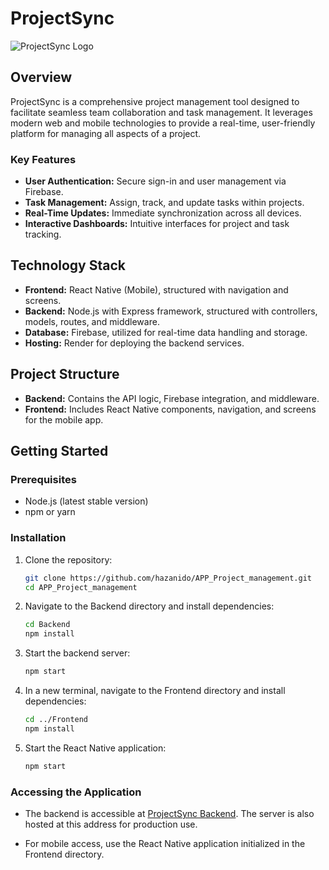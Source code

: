 
# ProjectSync
![ProjectSync Logo](https://github.com/user-attachments/assets/0c9b5406-7f4a-4681-826a-8543c3803604)
## Overview
ProjectSync is a comprehensive project management tool designed to facilitate seamless team collaboration and task management. It leverages modern web and mobile technologies to provide a real-time, user-friendly platform for managing all aspects of a project.

### Key Features
- **User Authentication:** Secure sign-in and user management via Firebase.
- **Task Management:** Assign, track, and update tasks within projects.
- **Real-Time Updates:** Immediate synchronization across all devices.
- **Interactive Dashboards:** Intuitive interfaces for project and task tracking.

## Technology Stack
- **Frontend:** React Native (Mobile), structured with navigation and screens.
- **Backend:** Node.js with Express framework, structured with controllers, models, routes, and middleware.
- **Database:** Firebase, utilized for real-time data handling and storage.
- **Hosting:** Render for deploying the backend services.

## Project Structure
- **Backend:** Contains the API logic, Firebase integration, and middleware.
- **Frontend:** Includes React Native components, navigation, and screens for the mobile app.

## Getting Started

### Prerequisites
- Node.js (latest stable version)
- npm or yarn

### Installation
1. Clone the repository:
   ```bash
   git clone https://github.com/hazanido/APP_Project_management.git
   cd APP_Project_management
   ```

2. Navigate to the Backend directory and install dependencies:
   ```bash
   cd Backend
   npm install
   ```

3. Start the backend server:
   ```bash
   npm start
   ```

4. In a new terminal, navigate to the Frontend directory and install dependencies:
   ```bash
   cd ../Frontend
   npm install
   ```

5. Start the React Native application:
   ```bash
   npm start
   ```

### Accessing the Application
- The backend is accessible at [ProjectSync Backend](https://app-project-management.onrender.com). The server is also hosted at this address for production use.

- For mobile access, use the React Native application initialized in the Frontend directory.

